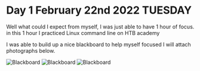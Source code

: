 # Day 1 February 22nd 2022 TUESDAY

Well what could I expect from myself, I was just able to have 1 hour of focus.
in this 1 hour I practiced Linux command line on HTB academy

I was able to build up a nice blackboard to help myself focused I will attach photographs below.

![Blackboard](!IMG_20220222_142305.jpg)
![Blackboard](!IMG_20220222_142338.jpg)
![Blackboard](!IMG_20220222_142341.jpg)